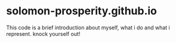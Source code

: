 # solomon-prosperity.github.io
This code is a brief introduction about myself, what i do and what i represent. knock yourself out!
